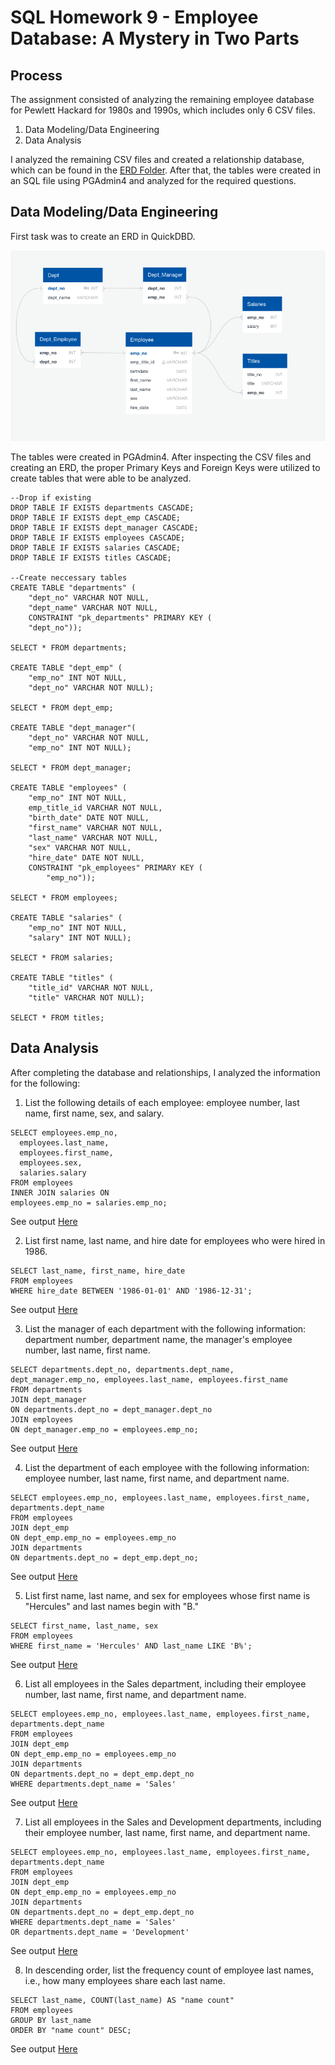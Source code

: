 # SQL Homework 9 - Employee Database: A Mystery in Two Parts


## Process
The assignment consisted of analyzing the remaining employee database for Pewlett Hackard for 1980s and 1990s, which includes only 6 CSV files. 


1. Data Modeling/Data Engineering
2. Data Analysis


I analyzed the remaining CSV files and created a relationship database, which can be found in the [ERD Folder](https://github.com/jessfett/HW9/tree/master/ERD). After that, the tables were created in an SQL file using PGAdmin4 and analyzed for the required questions. 

## Data Modeling/Data Engineering

First task was to create an ERD in QuickDBD. 

![ERD - Employees](https://github.com/jessfett/HW9/blob/master/ERD/ERD%20-%20Employees.png)

The tables were created in PGAdmin4. After inspecting the CSV files and creating an ERD, the proper Primary Keys and Foreign Keys were utilized to create tables that were able to be analyzed. 

```
--Drop if existing
DROP TABLE IF EXISTS departments CASCADE;
DROP TABLE IF EXISTS dept_emp CASCADE;
DROP TABLE IF EXISTS dept_manager CASCADE;
DROP TABLE IF EXISTS employees CASCADE;
DROP TABLE IF EXISTS salaries CASCADE;
DROP TABLE IF EXISTS titles CASCADE;

--Create neccessary tables
CREATE TABLE "departments" (
	"dept_no" VARCHAR NOT NULL,
	"dept_name" VARCHAR NOT NULL,
	CONSTRAINT "pk_departments" PRIMARY KEY (
	"dept_no"));
	
SELECT * FROM departments;

CREATE TABLE "dept_emp" (
	"emp_no" INT NOT NULL,
	"dept_no" VARCHAR NOT NULL);
	
SELECT * FROM dept_emp;	
	
CREATE TABLE "dept_manager"(
	"dept_no" VARCHAR NOT NULL, 
	"emp_no" INT NOT NULL);

SELECT * FROM dept_manager;
	
CREATE TABLE "employees" (
	"emp_no" INT NOT NULL,
	emp_title_id VARCHAR NOT NULL,
	"birth_date" DATE NOT NULL,
	"first_name" VARCHAR NOT NULL,
	"last_name" VARCHAR NOT NULL,
	"sex" VARCHAR NOT NULL,
	"hire_date" DATE NOT NULL,
	CONSTRAINT "pk_employees" PRIMARY KEY (
		"emp_no"));
		
SELECT * FROM employees;		
		
CREATE TABLE "salaries" (
	"emp_no" INT NOT NULL,
	"salary" INT NOT NULL);

SELECT * FROM salaries; 

CREATE TABLE "titles" (
	"title_id" VARCHAR NOT NULL,
	"title" VARCHAR NOT NULL);
	
SELECT * FROM titles;
```


## Data Analysis

After completing the database and relationships, I analyzed the information for the following:
1. List the following details of each employee: employee number, last name, first name, sex, and salary.

```
SELECT employees.emp_no,
  employees.last_name,
  employees.first_name,
  employees.sex,
  salaries.salary
FROM employees
INNER JOIN salaries ON
employees.emp_no = salaries.emp_no;
```

See output [Here](https://github.com/jessfett/SQLHW/blob/main/Output%20Queries/1.csv)

2. List first name, last name, and hire date for employees who were hired in 1986.

```
SELECT last_name, first_name, hire_date
FROM employees
WHERE hire_date BETWEEN '1986-01-01' AND '1986-12-31';
```

See output [Here](https://github.com/jessfett/SQLHW/blob/main/Output%20Queries/2.csv)


3. List the manager of each department with the following information: department number, department name, the manager's employee number, last name, first name.

```
SELECT departments.dept_no, departments.dept_name, dept_manager.emp_no, employees.last_name, employees.first_name
FROM departments
JOIN dept_manager
ON departments.dept_no = dept_manager.dept_no
JOIN employees
ON dept_manager.emp_no = employees.emp_no;
```

See output [Here](https://github.com/jessfett/SQLHW/blob/main/Output%20Queries/3.csv)


4. List the department of each employee with the following information: employee number, last name, first name, and department name.

```
SELECT employees.emp_no, employees.last_name, employees.first_name, departments.dept_name
FROM employees
JOIN dept_emp
ON dept_emp.emp_no = employees.emp_no
JOIN departments
ON departments.dept_no = dept_emp.dept_no;
```

See output [Here](https://github.com/jessfett/SQLHW/blob/main/Output%20Queries/4.csv)


5. List first name, last name, and sex for employees whose first name is "Hercules" and last names begin with "B."

```
SELECT first_name, last_name, sex
FROM employees
WHERE first_name = 'Hercules' AND last_name LIKE 'B%';
```

See output [Here](https://github.com/jessfett/SQLHW/blob/main/Output%20Queries/5.csv)



6. List all employees in the Sales department, including their employee number, last name, first name, and department name.

```
SELECT employees.emp_no, employees.last_name, employees.first_name, departments.dept_name
FROM employees
JOIN dept_emp
ON dept_emp.emp_no = employees.emp_no
JOIN departments
ON departments.dept_no = dept_emp.dept_no
WHERE departments.dept_name = 'Sales'
```

See output [Here](https://github.com/jessfett/SQLHW/blob/main/Output%20Queries/6.csv)


7. List all employees in the Sales and Development departments, including their employee number, last name, first name, and department name.

```
SELECT employees.emp_no, employees.last_name, employees.first_name, departments.dept_name
FROM employees
JOIN dept_emp
ON dept_emp.emp_no = employees.emp_no
JOIN departments
ON departments.dept_no = dept_emp.dept_no
WHERE departments.dept_name = 'Sales'
OR departments.dept_name = 'Development'
```

See output [Here](https://github.com/jessfett/SQLHW/blob/main/Output%20Queries/7.csv)



8. In descending order, list the frequency count of employee last names, i.e., how many employees share each last name.

```
SELECT last_name, COUNT(last_name) AS "name count"
FROM employees
GROUP BY last_name
ORDER BY "name count" DESC;
```

See output [Here](https://github.com/jessfett/SQLHW/blob/main/Output%20Queries/8.csv)


